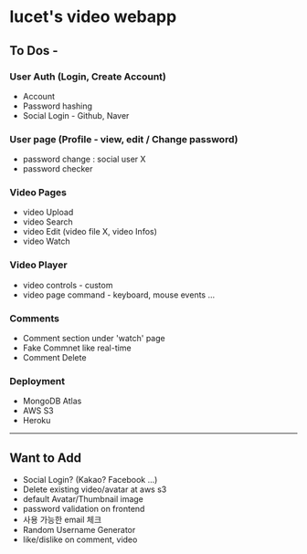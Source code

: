 # lucet's video webapp

## To Dos -

### User Auth (Login, Create Account)

- Account
- Password hashing
- Social Login - Github, Naver

### User page (Profile - view, edit / Change password)

- password change : social user X
- password checker

### Video Pages

- video Upload
- video Search
- video Edit (video file X, video Infos)
- video Watch

### Video Player

- video controls - custom
- video page command - keyboard, mouse events ...

### Comments

- Comment section under 'watch' page
- Fake Commnet like real-time
- Comment Delete

### Deployment

- MongoDB Atlas
- AWS S3
- Heroku

---

## Want to Add

- Social Login? (Kakao? Facebook ...)
- Delete existing video/avatar at aws s3
- default Avatar/Thumbnail image
- password validation on frontend
- 사용 가능한 email 체크
- Random Username Generator
- like/dislike on comment, video
